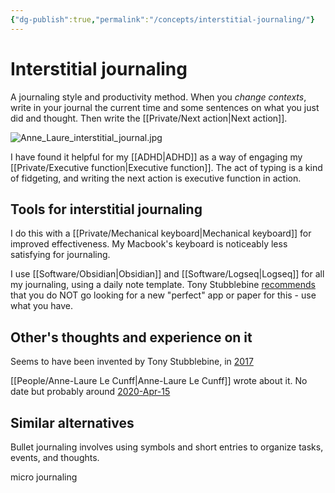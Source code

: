 ```yaml
---
{"dg-publish":true,"permalink":"/concepts/interstitial-journaling/"}
---
```



# Interstitial journaling

A journaling style and productivity method. When you *change contexts*, write in your journal the current time and some sentences on what you just did and thought. Then write the [[Private/Next action\|Next action]].

![Anne_Laure_interstitial_journal.jpg](/img/user/Embeds/Anne_Laure_interstitial_journal.jpg)

I have found it helpful for my [[ADHD\|ADHD]] as a way of engaging my [[Private/Executive function\|Executive function]]. The act of typing is a kind of fidgeting, and writing the next action is executive function in action. 

## Tools for interstitial journaling

I do this with a [[Private/Mechanical keyboard\|Mechanical keyboard]] for improved effectiveness. My Macbook's keyboard is noticeably less satisfying for journaling.

I use [[Software/Obsidian\|Obsidian]] and [[Software/Logseq\|Logseq]] for all my journaling, using a daily note template. Tony Stubblebine [recommends](https://www.nbcnews.com/better/lifestyle/how-interstitial-journaling-can-help-you-focus-your-day-work-ncna1036166) that you do NOT go looking for a new "perfect" app or paper for this - use what you have.

## Other's thoughts and experience on it

Seems to have been invented by Tony Stubblebine, in [2017](https://betterhumans.pub/replace-your-to-do-list-with-interstitial-journaling-to-increase-productivity-4e43109d15ef)

[[People/Anne-Laure Le Cunff\|Anne-Laure Le Cunff]] wrote about it. No date but probably around [2020-Apr-15](https://nesslabs.com/interstitial-journaling)

## Similar alternatives

Bullet journaling involves using symbols and short entries to organize tasks, events, and thoughts.

micro journaling
